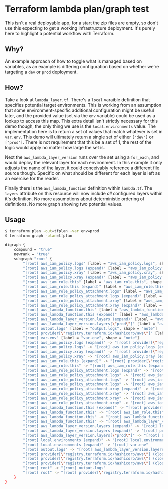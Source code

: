 # Terraform lambda plan/graph test

This isn't a real deployable app, for a start the zip files are empty, so don't use this expecting to get
a working infrastructure deployment. It's purely here to highlight a potential workflow with Terraform.

## Why?

An example approach of how to toggle what is managed based on variables, as an example is differing configuration based
on whether we're targeting a `dev` or `prod` deployment.

## How?

Take a look at `lambda_layer.tf`. There's a `local` varaible definition that specifies potential target environments. This is
working from an assumption that some environment-specific additional configuration might be useful later, and the provided value
(set via the `env` variable) could be used as a lookup to access this map. This extra detail isn't strictly necessary for this demo
though, the only thing we use is the `local.environments` value. The implementation here is to return a set of values that match whatever
is set in `var.env`. This demo will ultimately return a single set of either `["dev"]` or `["prod"]`. There is not requirement that this
be a set of 1, the rest of the logic would apply no matter how large the set is.

Next the `aws_lambda_layer_version` runs over the set using a `for_each`, and would deploy the relevant layer for each environment. In this
example it only adjusts the name of the layer, it could conceivably reference a different file source though. Specific on what should be different for each layer is left as an exercise for the reader.

Finally there is the `aws_lambda_function` definition within `lambda.tf`. The `layers` attribute on this resource will now include _all_ configured layers within it's definition. No more assumptions about deterministic ordering of definitions. No more graph showing two potential values.

## Usage

```bash
$ terraform plan -out=tfplan -var env=prod
$ terraform graph -plan=tfplan

digraph {
	compound = "true"
	newrank = "true"
	subgraph "root" {
		"[root] aws_iam_policy.logs" [label = "aws_iam_policy.logs", shape = "box"]
		"[root] aws_iam_policy.logs (expand)" [label = "aws_iam_policy.logs", shape = "box"]
		"[root] aws_iam_policy.xray" [label = "aws_iam_policy.xray", shape = "box"]
		"[root] aws_iam_policy.xray (expand)" [label = "aws_iam_policy.xray", shape = "box"]
		"[root] aws_iam_role.this" [label = "aws_iam_role.this", shape = "box"]
		"[root] aws_iam_role.this (expand)" [label = "aws_iam_role.this", shape = "box"]
		"[root] aws_iam_role_policy_attachment.logs" [label = "aws_iam_role_policy_attachment.logs", shape = "box"]
		"[root] aws_iam_role_policy_attachment.logs (expand)" [label = "aws_iam_role_policy_attachment.logs", shape = "box"]
		"[root] aws_iam_role_policy_attachment.xray" [label = "aws_iam_role_policy_attachment.xray", shape = "box"]
		"[root] aws_iam_role_policy_attachment.xray (expand)" [label = "aws_iam_role_policy_attachment.xray", shape = "box"]
		"[root] aws_lambda_function.this" [label = "aws_lambda_function.this", shape = "box"]
		"[root] aws_lambda_function.this (expand)" [label = "aws_lambda_function.this", shape = "box"]
		"[root] aws_lambda_layer_version.layers (expand)" [label = "aws_lambda_layer_version.layers", shape = "box"]
		"[root] aws_lambda_layer_version.layers[\"prod\"]" [label = "aws_lambda_layer_version.layers", shape = "box"]
		"[root] output.logs" [label = "output.logs", shape = "note"]
		"[root] provider[\"registry.terraform.io/hashicorp/aws\"]" [label = "provider[\"registry.terraform.io/hashicorp/aws\"]", shape = "diamond"]
		"[root] var.env" [label = "var.env", shape = "note"]
		"[root] aws_iam_policy.logs (expand)" -> "[root] provider[\"registry.terraform.io/hashicorp/aws\"]"
		"[root] aws_iam_policy.logs" -> "[root] aws_iam_policy.logs (expand)"
		"[root] aws_iam_policy.xray (expand)" -> "[root] provider[\"registry.terraform.io/hashicorp/aws\"]"
		"[root] aws_iam_policy.xray" -> "[root] aws_iam_policy.xray (expand)"
		"[root] aws_iam_role.this (expand)" -> "[root] provider[\"registry.terraform.io/hashicorp/aws\"]"
		"[root] aws_iam_role.this" -> "[root] aws_iam_role.this (expand)"
		"[root] aws_iam_role_policy_attachment.logs (expand)" -> "[root] provider[\"registry.terraform.io/hashicorp/aws\"]"
		"[root] aws_iam_role_policy_attachment.logs" -> "[root] aws_iam_policy.logs"
		"[root] aws_iam_role_policy_attachment.logs" -> "[root] aws_iam_role.this"
		"[root] aws_iam_role_policy_attachment.logs" -> "[root] aws_iam_role_policy_attachment.logs (expand)"
		"[root] aws_iam_role_policy_attachment.xray (expand)" -> "[root] provider[\"registry.terraform.io/hashicorp/aws\"]"
		"[root] aws_iam_role_policy_attachment.xray" -> "[root] aws_iam_policy.xray"
		"[root] aws_iam_role_policy_attachment.xray" -> "[root] aws_iam_role.this"
		"[root] aws_iam_role_policy_attachment.xray" -> "[root] aws_iam_role_policy_attachment.xray (expand)"
		"[root] aws_lambda_function.this (expand)" -> "[root] provider[\"registry.terraform.io/hashicorp/aws\"]"
		"[root] aws_lambda_function.this" -> "[root] aws_iam_role.this"
		"[root] aws_lambda_function.this" -> "[root] aws_lambda_function.this (expand)"
		"[root] aws_lambda_function.this" -> "[root] aws_lambda_layer_version.layers[\"prod\"]"
		"[root] aws_lambda_layer_version.layers (expand)" -> "[root] local.environments (expand)"
		"[root] aws_lambda_layer_version.layers (expand)" -> "[root] provider[\"registry.terraform.io/hashicorp/aws\"]"
		"[root] aws_lambda_layer_version.layers[\"prod\"]" -> "[root] aws_lambda_layer_version.layers (expand)"
		"[root] local.environments (expand)" -> "[root] local.environment_config (expand)"
		"[root] local.environments (expand)" -> "[root] var.env"
		"[root] output.logs" -> "[root] aws_lambda_layer_version.layers[\"prod\"]"
		"[root] provider[\"registry.terraform.io/hashicorp/aws\"] (close)" -> "[root] aws_iam_role_policy_attachment.logs"
		"[root] provider[\"registry.terraform.io/hashicorp/aws\"] (close)" -> "[root] aws_iam_role_policy_attachment.xray"
		"[root] provider[\"registry.terraform.io/hashicorp/aws\"] (close)" -> "[root] aws_lambda_function.this"
		"[root] root" -> "[root] output.logs"
		"[root] root" -> "[root] provider[\"registry.terraform.io/hashicorp/aws\"] (close)"
	}
}
```
